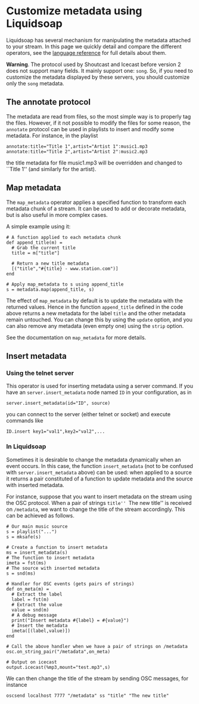 Customize metadata using Liquidsoap
===================================
Liquidsoap has several mechanism for manipulating the metadata attached to your
stream. In this page we quickly detail and compare the different operators, see
the [language reference](reference.html) for full details about them.

**Warning**. The protocol used by Shoutcast and Icecast before version 2 does
not support many fields. It mainly support one: `song`. So, if you
need to customize the metadata displayed by these servers, you should
customize only the `song` metadata.

The annotate protocol
---------------------
The metadata are read from files, so the most simple way is to properly tag the
files. However, if it not possible to modify the files for some reason, the
`annotate` protocol can be used in playlists to insert and modify some
metadata. For instance, in the playlist

```
annotate:title="Title 1",artist="Artist 1":music1.mp3
annotate:title="Title 2",artist="Artist 2":music2.mp3
```

the title metadata for file music1.mp3 will be overridden and changed to ``Title
1'' (and similarly for the artist).

Map metadata
------------
The `map_metadata` operator applies a specified function to transform
each metadata chunk of a stream. It can be used to add or decorate metadata, but
is also useful in more complex cases.

A simple example using it:

```liquidsoap
# A function applied to each metadata chunk
def append_title(m) =
  # Grab the current title
  title = m["title"]

  # Return a new title metadata
  [("title","#{title} - www.station.com")]
end

# Apply map_metadata to s using append_title
s = metadata.map(append_title, s)
```

The effect of `map_metadata` by default is to update the metadata with the
returned values. Hence in the function `append_title` defined in the code above
returns a new metadata for the label `title` and the other metadata remain
untouched. You can change this by using the `update` option, and you can also
remove any metadata (even empty one) using the `strip` option.

See the documentation on `map_metadata` for more details.

Insert metadata
---------------
### Using the telnet server
This operator is used for inserting metadata using a server command. If you have
an `server.insert_metadata` node named `ID` in your configuration, as in

```
server.insert_metadata(id="ID", source)
```

you can connect to the server (either telnet or socket) and execute commands
like

```
ID.insert key1="val1",key2="val2",...
```

### In Liquidsoap

Sometimes it is desirable to change the metadata dynamically when an event
occurs. In this case, the function `insert_metadata` (not to be confused with
`server.insert_metadata` above) can be used: when applied to a source it returns
a pair constituted of a function to update metadata and the source with inserted
metadata.

For instance, suppose that you want to insert metadata on the stream using the
OSC protocol. When a pair of strings ``title'' ``The new title'' is received on
`/metadata`, we want to change the title of the stream accordingly. This can be
achieved as follows.

```liquidsoap
# Our main music source
s = playlist("...")
s = mksafe(s)

# Create a function to insert metadata
ms = insert_metadata(s)
# The function to insert metadata
imeta = fst(ms)
# The source with inserted metadata
s = snd(ms)

# Handler for OSC events (gets pairs of strings)
def on_meta(m) =
  # Extract the label
  label = fst(m)
  # Extract the value
  value = snd(m)
  # A debug message
  print("Insert metadata #{label} = #{value}")
  # Insert the metadata
  imeta([(label,value)])
end

# Call the above handler when we have a pair of strings on /metadata
osc.on_string_pair("/metadata",on_meta)

# Output on icecast
output.icecast(%mp3,mount="test.mp3",s)
```

We can then change the title of the stream by sending OSC messages, for instance

```
oscsend localhost 7777 "/metadata" ss "title" "The new title"
```
